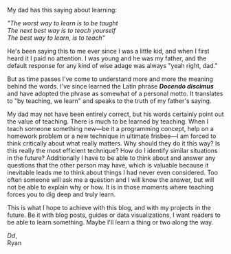 <!-- 
.. title: Docendo discimus
.. slug: docendo-discimus
.. date: 2015-06-14 23:24:45 UTC-04:00
.. tags: thoughts
.. category: 
.. link: 
.. description: "To learn, teach"
.. type: text
-->

My dad has this saying about learning:

_"The worst way to learn is to be taught  
The next best way is to teach yourself  
The best way to learn, is to teach"_

He's been saying this to me ever since I was a little kid, and when I first heard it I paid no attention. I was young and he was my father, and the default response for any kind of wise adage was always "yeah right, dad."

But as time passes I've come to understand more and more the meaning behind the words. I've since learned the Latin phrase **_Docendo discimus_** and have adopted the phrase as somewhat of a personal motto. It translates to "by teaching, we learn" and speaks to the truth of my father's saying.

My dad may not have been entirely correct, but his words certainly point out the value of teaching. There is much to be learned by teaching. When I teach someone something new—be it a programming concept, help on a homework problem or a new technique in ultimate frisbee—I am forced to think critically about what really matters. Why should they do it this way? Is this really the most efficient technique? How do I identify similar situations in the future? Additionally I have to be able to think about and answer any questions that the other person may have, which is valuable because it inevitable leads me to think about things I had never even considered. Too often someone will ask me a question and I will know the answer, but will not be able to explain why or how. It is in those moments where teaching forces you to dig deep and truly learn.

This is what I hope to achieve with this blog, and with my projects in the future. Be it with blog posts, guides or data visualizations, I want readers to be able to learn something. Maybe I'll learn a thing or two along the way.

_Dd_,  
Ryan